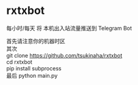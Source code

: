 # rxtxbot
每小时/每天 将 本机出入站流量推送到 Telegram Bot

首先请注意你的机器时区    
其次      
git clone https://github.com/tsukinaha/rxtxbot       
cd rxtxbot       
pip install subprocess    
最后 python main.py
